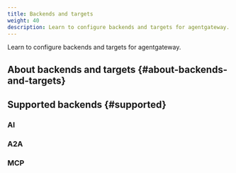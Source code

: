 ```yaml
---
title: Backends and targets
weight: 40
description: Learn to configure backends and targets for agentgateway.
---
```


Learn to configure backends and targets for agentgateway.

## About backends and targets {#about-backends-and-targets}

## Supported backends {#supported}

### AI

### A2A

### MCP
